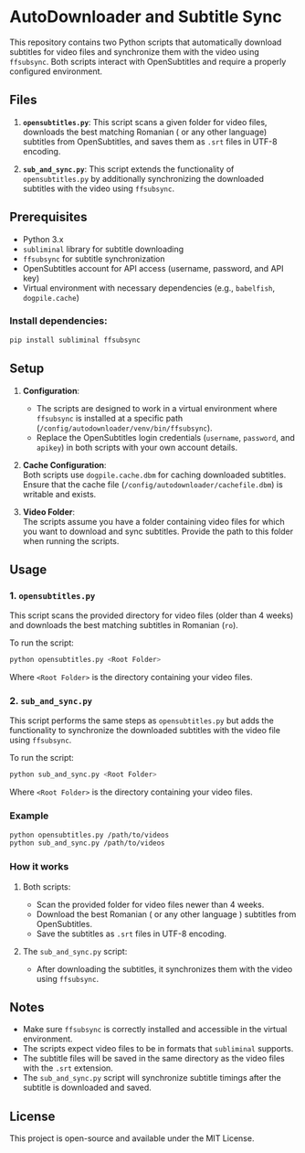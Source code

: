 
# AutoDownloader and Subtitle Sync

This repository contains two Python scripts that automatically download subtitles for video files and synchronize them with the video using `ffsubsync`. Both scripts interact with OpenSubtitles and require a properly configured environment.

## Files

1. **`opensubtitles.py`**: This script scans a given folder for video files, downloads the best matching Romanian ( or any other language) subtitles from OpenSubtitles, and saves them as `.srt` files in UTF-8 encoding.

2. **`sub_and_sync.py`**: This script extends the functionality of `opensubtitles.py` by additionally synchronizing the downloaded subtitles with the video using `ffsubsync`.

## Prerequisites

- Python 3.x
- `subliminal` library for subtitle downloading
- `ffsubsync` for subtitle synchronization
- OpenSubtitles account for API access (username, password, and API key)
- Virtual environment with necessary dependencies (e.g., `babelfish`, `dogpile.cache`)

### Install dependencies:

```bash
pip install subliminal ffsubsync
```

## Setup

1. **Configuration**:
   - The scripts are designed to work in a virtual environment where `ffsubsync` is installed at a specific path (`/config/autodownloader/venv/bin/ffsubsync`).
   - Replace the OpenSubtitles login credentials (`username`, `password`, and `apikey`) in both scripts with your own account details.

2. **Cache Configuration**:  
   Both scripts use `dogpile.cache.dbm` for caching downloaded subtitles. Ensure that the cache file (`/config/autodownloader/cachefile.dbm`) is writable and exists.

3. **Video Folder**:  
   The scripts assume you have a folder containing video files for which you want to download and sync subtitles. Provide the path to this folder when running the scripts.

## Usage

### 1. `opensubtitles.py`

This script scans the provided directory for video files (older than 4 weeks) and downloads the best matching subtitles in Romanian (`ro`).

To run the script:

```bash
python opensubtitles.py <Root Folder>
```

Where `<Root Folder>` is the directory containing your video files.

### 2. `sub_and_sync.py`

This script performs the same steps as `opensubtitles.py` but adds the functionality to synchronize the downloaded subtitles with the video file using `ffsubsync`.

To run the script:

```bash
python sub_and_sync.py <Root Folder>
```

Where `<Root Folder>` is the directory containing your video files.

### Example

```bash
python opensubtitles.py /path/to/videos
python sub_and_sync.py /path/to/videos
```

### How it works

1. Both scripts:
   - Scan the provided folder for video files newer than 4 weeks.
   - Download the best Romanian ( or any other language ) subtitles from OpenSubtitles.
   - Save the subtitles as `.srt` files in UTF-8 encoding.

2. The `sub_and_sync.py` script:
   - After downloading the subtitles, it synchronizes them with the video using `ffsubsync`.

## Notes

- Make sure `ffsubsync` is correctly installed and accessible in the virtual environment.
- The scripts expect video files to be in formats that `subliminal` supports.
- The subtitle files will be saved in the same directory as the video files with the `.srt` extension.
- The `sub_and_sync.py` script will synchronize subtitle timings after the subtitle is downloaded and saved.

## License

This project is open-source and available under the MIT License.
